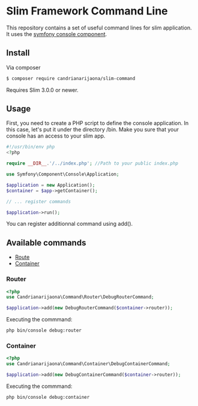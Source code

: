 # Slim Framework Command Line
This repository contains a set of useful command lines for slim application. It uses the [symfony console component](https://symfony.com/doc/current/components/console.html).

## Install

Via composer

``` bash
$ composer require candrianarijaona/slim-command
```

Requires Slim 3.0.0 or newer.

## Usage

First, you need to create a PHP script to define the console application.
In this case, let's put it under the directory /bin.
Make you sure that your console has an access to your slim app.

```php
#!/usr/bin/env php
<?php

require __DIR__.'/../index.php'; //Path to your public index.php

use Symfony\Component\Console\Application;

$application = new Application();
$container = $app->getContainer();

// ... register commands

$application->run();
```

You can register additionnal command using add().

## Available commands

* [Route](#route)
* [Container](#container)

### Router

```php
<?php
use Candrianarijaona\Command\Router\DebugRouterCommand;

$application->add(new DebugRouterCommand($container->router));
```

Executing the commmand:

```bash
php bin/console debug:router
```

### Container

```php
<?php
use Candrianarijaona\Command\Container\DebugContainerCommand;

$application->add(new DebugContainerCommand($container->router));
```

Executing the commmand:

```bash
php bin/console debug:container
```
